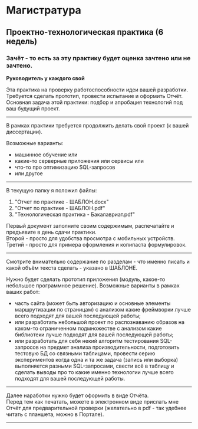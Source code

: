 # Магистратура  

## Проектно-технологическая практика (6 недель)  

### Зачёт - то есть за эту практику будет оценка зачтено или не зачтено.  

**Руководитель у каждого свой**  

Эта практика на проверку работоспособности идеи вашей разработки.  
Требуется сделать прототип, провести испытание и оформить Отчёт.  
Основная задача этой практики: подбор и апробация технологий под ваш будущий проект.  

---  

В рамках практики требуется продолжить делать свой проект (к вашей диссертации).  

Возможные варианты:  
- машинное обучение или  
- какие-то серверные приложения или сервисы или  
- что-то про оптимизацию SQL-запросов  
- или другое  

---  

В текущую папку я положил файлы:  
1) "Отчет по практике - ШАБЛОН.docx"  
2) "Отчет по практике - ШАБЛОН.pdf"  
3) "Технологическая практика - Бакалавриат.pdf"  

Первый документ заполните своим содержимым, распечатайте и предъявите в день сдачи практики.  
Второй - просто для удобства просмотра с мобильных устройств.  
Третий - просто для примера оформления и копипаста формулировок.  

---  

Смотрите внимательно содержание по разделам - что именно писать и какой объём текста сделать - указано в ШАБЛОНЕ.  

Нужно будет сделать прототип приложения (модуль, какое-то небольшое программное решение). Возможные варианты в рамках ваших работ:  
- часть сайта (может быть авторизацию и основные элементы маршрутизации по страницам) с анализом какие фреймворки лучше всего подходят для вашей последующей работы;  
- или разработать небольшой проект по распознаванию образов на каком-то ограниченном подмножестве с анализом какие библиотеки лучше подходят для вашей последующей работы;  
- или разработать для себя некий алгоритм тестирования SQL-запросов на предмет анализа производительности, подготовить тестовую БД со связными таблицами, провести серию экспериментов когда одна и та же задача (запись или выборка) выполняется разными SQL-запросами, свести всё в таблицу и сделать выводы про то какие именно технологии лучше всего подходят для вашей последующей работы.  

---  

Далее наработки нужно будет оформить в виде Отчёта.  
Перед тем как печатать, можете в электронном виде прислать мне Отчёт для предварительной проверки (желательно в pdf - так удебнее читать с планшета, можно в Портале).  

---  
